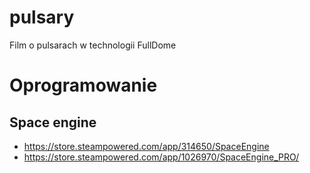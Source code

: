 # pulsary
Film o pulsarach w technologii FullDome

# Oprogramowanie

## Space engine

- https://store.steampowered.com/app/314650/SpaceEngine
- https://store.steampowered.com/app/1026970/SpaceEngine_PRO/
